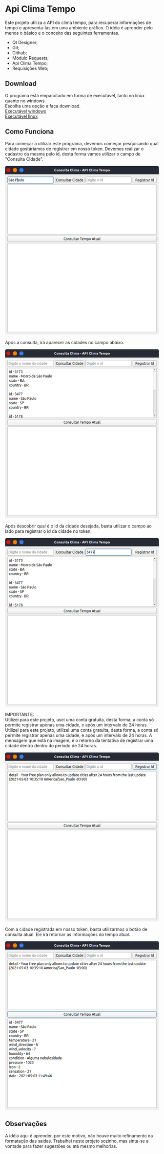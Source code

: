 # Api Clima Tempo

Este projeto utiliza a API do clima tempo, para recuperar informações de tempo e apresenta-las em uma ambiente gráfico.
O idéia é aprender pelo menos o básico e o conceito das seguintes ferramentas.
- Qt Designer;
- Git;
- Github;
- Módulo Requests;
- Api Clima Tempo;
- Requisições Web;

## Download
O programa está empacotado em forma de executável, tanto no linux quanto no windows.  
Escolha uma opção e faça download.  
[Executável windows](https://github.com/thiagonogueiramgarcia/ApiClimaTempo/blob/main/Executaveis/ExecutavelWindows.zip)  
[Executável linux](https://github.com/thiagonogueiramgarcia/ApiClimaTempo/blob/main/Executaveis/ExecutavelLinux.zip)

## Como Funciona
Para começar a utilizar este programa, devemos começar pesquisando qual cidade gostáriamos de registrar em nosso token. 
Devemos realizar o cadastro da mesma pelo id, desta forma vamos utilizar o campo de "Consulta Cidade".

![](https://github.com/thiagonogueiramgarcia/ApiClimaTempo/blob/main/Prints/Captura%20de%20tela%20de%202021-05-03%2011-48-06.png)

Após a consulta, irá aparecer as cidades no campo abaixo.

![](https://github.com/thiagonogueiramgarcia/ApiClimaTempo/blob/main/Prints/Captura%20de%20tela%20de%202021-05-03%2011-48-58.png)

Após descobrir qual é o id da cidade desejada, basta utilizar o campo ao lado para registrar o id da cidade no token.

![](https://github.com/thiagonogueiramgarcia/ApiClimaTempo/blob/main/Prints/Captura%20de%20tela%20de%202021-05-03%2011-49-21.png)

IMPORTANTE:  
Utilizei para este projeto, usei uma conta gratuita, desta forma, a conta só permite registrar apenas uma cidade, e após um intervalo de 24 horas.
Utilizei para este projeto, utilizei uma conta gratuita, desta forma, a conta só permite registrar apenas uma cidade, e após um intervalo de 24 horas.
A mensagem que está na imagem, é o retorno da tentativa de registrar uma cidade dentro dentro do período de 24 horas.

![](https://github.com/thiagonogueiramgarcia/ApiClimaTempo/blob/main/Prints/Captura%20de%20tela%20de%202021-05-03%2011-49-29.png)

Com a cidade registrada em nosso token, basta utilizarmos o botão de consulta atual. Ele irá retornar as informações do tempo atual.

![](https://github.com/thiagonogueiramgarcia/ApiClimaTempo/blob/main/Prints/Captura%20de%20tela%20de%202021-05-03%2011-49-49.png)

## Observações

A idéia aqui é aprender, por este motivo, não houve muito refinamento na formatação das saidas.
Trabalhei neste projeto sozinho, mas sinta-se a vontade para fazer sugestões ou até mesmo melhorias.
